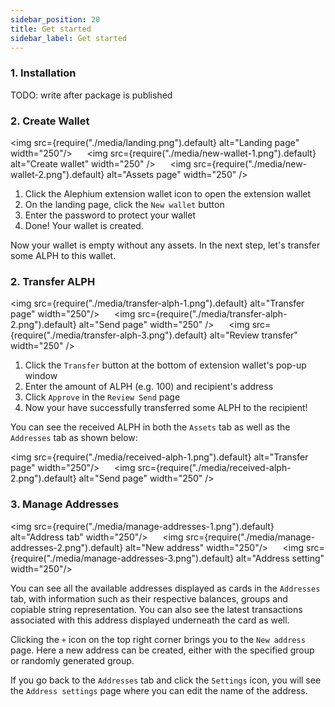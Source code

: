 ```yaml
---
sidebar_position: 20
title: Get started
sidebar_label: Get started
---
```


### 1. Installation

TODO: write after package is published

### 2. Create Wallet

<img src={require("./media/landing.png").default} alt="Landing page" width="250"/>
&nbsp;&nbsp;&nbsp;&nbsp;
<img src={require("./media/new-wallet-1.png").default} alt="Create wallet" width="250" />
&nbsp;&nbsp;&nbsp;&nbsp;
<img src={require("./media/new-wallet-2.png").default} alt="Assets page" width="250" />

1. Click the Alephium extension wallet icon to open the extension wallet
2. On the landing page, click the `New wallet` button
3. Enter the password to protect your wallet
4. Done! Your wallet is created.

Now your wallet is empty without any assets. In the next step, let's transfer some ALPH
to this wallet.

### 2. Transfer ALPH

<img src={require("./media/transfer-alph-1.png").default} alt="Transfer page" width="250"/>
&nbsp;&nbsp;&nbsp;&nbsp;
<img src={require("./media/transfer-alph-2.png").default} alt="Send page" width="250" />
&nbsp;&nbsp;&nbsp;&nbsp;
<img src={require("./media/transfer-alph-3.png").default} alt="Review transfer" width="250" />

1. Click the `Transfer` button at the bottom of extension wallet's pop-up window
2. Enter the amount of ALPH (e.g. 100) and recipient's address
3. Click `Approve` in the `Review Send` page
4. Now your have successfully transferred some ALPH to the recipient!

You can see the received ALPH in both the `Assets` tab as well as the `Addresses` tab as shown
below:

<img src={require("./media/received-alph-1.png").default} alt="Transfer page" width="250"/>
&nbsp;&nbsp;&nbsp;&nbsp;
<img src={require("./media/received-alph-2.png").default} alt="Send page" width="250" />

### 3. Manage Addresses

<img src={require("./media/manage-addresses-1.png").default} alt="Address tab" width="250"/>
&nbsp;&nbsp;&nbsp;&nbsp;
<img src={require("./media/manage-addresses-2.png").default} alt="New address" width="250"/>
&nbsp;&nbsp;&nbsp;&nbsp;
<img src={require("./media/manage-addresses-3.png").default} alt="Address setting" width="250"/>

You can see all the available addresses displayed as cards in the `Addresses` tab, with information
such as their respective balances, groups and copiable string representation. You can also see
the latest transactions associated with this address displayed underneath the card as well.

Clicking the `+` icon on the top right corner brings you to the `New address` page. Here a new
address can be created, either with the specified group or randomly generated group.

If you go back to the `Addresses` tab and click the `Settings` icon, you will see the
`Address settings` page where you can edit the name of the address.
